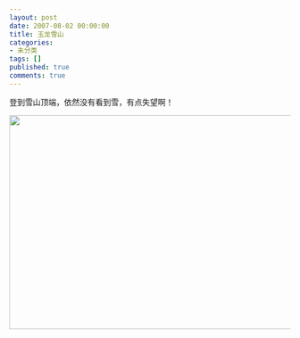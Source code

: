 ```yaml
---
layout: post
date: 2007-08-02 00:00:00
title: 玉龙雪山
categories:
- 未分类
tags: []
published: true
comments: true
---
```

<p><p>
登到雪山顶端，依然没有看到雪，有点失望啊！&nbsp;
</p>
<p>
<img src="http://lh5.google.com/shenhuan007/RwcDIH8hpTI/AAAAAAAAA_Q/iVueKGeAkQE/CIMG1957.JPG?imgmax=512" alt="" width="512" height="384" /> 
</p>
</p>
